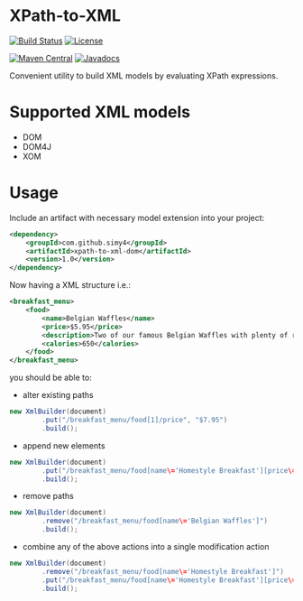# XPath-to-XML
[![Build Status](https://travis-ci.org/SimY4/xpath-to-xml.svg?branch=java6)](https://travis-ci.org/SimY4/xpath-to-xml) 
[![License](https://img.shields.io/badge/License-Apache%202.0-blue.svg)](https://opensource.org/licenses/Apache-2.0)

[![Maven Central](https://img.shields.io/maven-central/v/com.github.simy4.xpath/xpath-to-xml-core.svg)](http://search.maven.org/#artifactdetails%7Ccom.github.simy4.xpath%7Cxpath-to-xml-core%7C1.0.0-RC1%7C)
[![Javadocs](http://www.javadoc.io/badge/com.github.simy4.xpath/xpath-to-xml-core.svg?color=red)](http://www.javadoc.io/doc/com.github.simy4.xpath/xpath-to-xml-core)

Convenient utility to build XML models by evaluating XPath expressions.

# Supported XML models

 - DOM
 - DOM4J
 - XOM

# Usage

Include an artifact with necessary model extension into your project:

```xml
<dependency>
    <groupId>com.github.simy4</groupId>
    <artifactId>xpath-to-xml-dom</artifactId>
    <version>1.0</version>
</dependency>
```

Now having a XML structure i.e.:

```xml
<breakfast_menu>
    <food>
        <name>Belgian Waffles</name>
        <price>$5.95</price>
        <description>Two of our famous Belgian Waffles with plenty of real maple syrup</description>
        <calories>650</calories>
    </food>
</breakfast_menu>
```
you should be able to: 
- alter existing paths
```java
new XmlBuilder(document)
        .put("/breakfast_menu/food[1]/price", "$7.95")
        .build();
```
- append new elements
```java
new XmlBuilder(document)
        .put("/breakfast_menu/food[name\='Homestyle Breakfast'][price\='$6.95'][description\='Two eggs, bacon or sausage, toast, and our ever-popular hash browns']/calories", "950")
        .build();
```
- remove paths
```java
new XmlBuilder(document)
        .remove("/breakfast_menu/food[name\='Belgian Waffles']")
        .build();
```
- combine any of the above actions into a single modification action
```java
new XmlBuilder(document)
        .remove("/breakfast_menu/food[name\='Homestyle Breakfast']")
        .put("/breakfast_menu/food[name\='Homestyle Breakfast'][price\='$6.95'][description\='Two eggs, bacon or sausage, toast, and our ever-popular hash browns']/calories", "950")
        .build();
```
